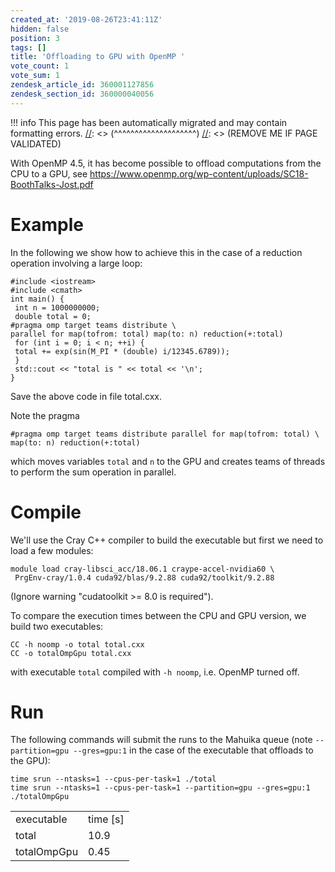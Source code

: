 ```yaml
---
created_at: '2019-08-26T23:41:11Z'
hidden: false
position: 3
tags: []
title: 'Offloading to GPU with OpenMP '
vote_count: 1
vote_sum: 1
zendesk_article_id: 360001127856
zendesk_section_id: 360000040056
---
```




[//]: <> (REMOVE ME IF PAGE VALIDATED)
[//]: <> (vvvvvvvvvvvvvvvvvvvv)
!!! info
    This page has been automatically migrated and may contain formatting errors.
[//]: <> (^^^^^^^^^^^^^^^^^^^^)
[//]: <> (REMOVE ME IF PAGE VALIDATED)

With OpenMP 4.5, it has become possible to offload computations from the
CPU to a GPU,
see <https://www.openmp.org/wp-content/uploads/SC18-BoothTalks-Jost.pdf>

# Example

In the following we show how to achieve this in the case of a reduction
operation involving a large loop:

``` sl
#include <iostream>
#include <cmath>
int main() {
 int n = 1000000000;
 double total = 0;
#pragma omp target teams distribute \
parallel for map(tofrom: total) map(to: n) reduction(+:total)
 for (int i = 0; i < n; ++i) {
 total += exp(sin(M_PI * (double) i/12345.6789));
 }
 std::cout << "total is " << total << '\n';
}
```

Save the above code in file total.cxx.

Note the pragma

``` sl
#pragma omp target teams distribute parallel for map(tofrom: total) \
map(to: n) reduction(+:total)
```

which moves variables `total` and `n` to the GPU and creates teams of
threads to perform the sum operation in parallel. 

# Compile

We'll use the Cray C++ compiler to build the executable but first we
need to load a few modules:

``` sl
module load cray-libsci_acc/18.06.1 craype-accel-nvidia60 \
 PrgEnv-cray/1.0.4 cuda92/blas/9.2.88 cuda92/toolkit/9.2.88
```

(Ignore warning "cudatoolkit &gt;= 8.0 is required").

To compare the execution times between the CPU and GPU version, we build
two executables:

``` sl
CC -h noomp -o total total.cxx
CC -o totalOmpGpu total.cxx
```

with executable `total` compiled with `-h noomp`, i.e. OpenMP turned
off.

# Run

The following commands will submit the runs to the Mahuika queue (note
`--partition=gpu --gres=gpu:1` in the case of the executable that
offloads to the GPU):

``` sl
time srun --ntasks=1 --cpus-per-task=1 ./total
time srun --ntasks=1 --cpus-per-task=1 --partition=gpu --gres=gpu:1 ./totalOmpGpu
```

|             |            |
|-------------|------------|
| executable  | time \[s\] |
| total       | 10.9       |
| totalOmpGpu | 0.45       |

